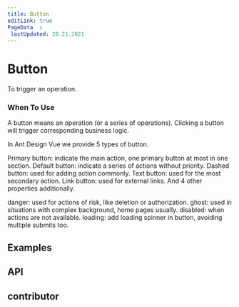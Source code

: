 ```yaml
---
title: Button
editLink: true
PageData  :
 lastUpdated: 20.21.2021
---
```


# Button

To trigger an operation.

### When To Use

A button means an operation (or a series of operations). Clicking a button will trigger corresponding business logic.

In Ant Design Vue we provide 5 types of button.

Primary button: indicate the main action, one primary button at most in one section.
Default button: indicate a series of actions without priority.
Dashed button: used for adding action commonly.
Text button: used for the most secondary action.
Link button: used for external links.
And 4 other properties additionally.

danger: used for actions of risk, like deletion or authorization.
ghost: used in situations with complex background, home pages usually.
disabled: when actions are not available.
loading: add loading spinner in button, avoiding multiple submits too.
## Examples

## API

## contributor

